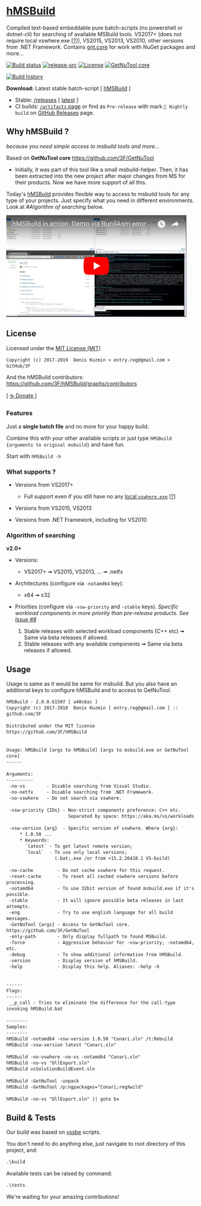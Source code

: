 # [hMSBuild](https://github.com/3F/hMSBuild)

Compiled text-based embeddable pure batch-scripts (no powershell or dotnet-cli) for searching of available MSBuild tools. VS2017+ (does not require local vswhere.exe [[?](https://github.com/Microsoft/vswhere/issues/41)]), VS2015, VS2013, VS2010, other versions from .NET Framework. Contains [gnt.core](https://github.com/3F/GetNuTool) for work with NuGet packages and more...


[![Build status](https://ci.appveyor.com/api/projects/status/tusiutft7a0ei109/branch/master?svg=true)](https://ci.appveyor.com/project/3Fs/hmsbuild/branch/master) [![release-src](https://img.shields.io/github/release/3F/hMSBuild.svg)](https://github.com/3F/hMSBuild/releases/latest) [![License](https://img.shields.io/badge/License-MIT-74A5C2.svg)](https://github.com/3F/hMSBuild/blob/master/License.txt)
[![GetNuTool core](https://img.shields.io/badge/GetNuTool-v1.7-93C10B.svg)](https://github.com/3F/GetNuTool)

[![Build history](https://buildstats.info/appveyor/chart/3Fs/hmsbuild?buildCount=20&includeBuildsFromPullRequest=true&showStats=true)](https://ci.appveyor.com/project/3Fs/hmsbuild/history)

**Download:** Latest stable batch-script [ [hMSBuild](https://3F.github.io/hMSBuild/releases/latest/) ]
* Stable: [/releases](https://github.com/3F/hMSBuild/releases) [ [latest](https://github.com/3F/hMSBuild/releases/latest) ]
* CI builds: [`/artifacts` page](https://ci.appveyor.com/project/3Fs/hmsbuild/history) or find as `Pre-release` with mark `🎲 Nightly build` on [GitHub Releases](https://github.com/3F/hMSBuild/releases) page.


## Why hMSBuild ?

*because you need simple access to msbuild tools and more...* 

Based on **GetNuTool core** https://github.com/3F/GetNuTool

* Initially, it was part of this tool like a small msbuild-helper. Then, it has been extracted into the new project after major changes from MS for their products. Now we have more support of all this.

Today's [hMSBuild](https://github.com/3F/hMSBuild) provides flexible way to access to msbuild tools for any type of your projects. Just specify what you need in different environments. Look at *#Algorithm of searching* below.

[![{Screencast - hMSBuild in action. Demo via RunIlAsm error}](https://raw.githubusercontent.com/3F/hMSBuild/master/resources/screencast_hMSBuild_in_action.jpg)](https://www.youtube.com/watch?v=zUejJ4vUPGw&t=10)

## License

Licensed under the [MIT License (MIT)](https://github.com/3F/hMSBuild/blob/master/License.txt)

```
Copyright (c) 2017-2019  Denis Kuzmin < entry.reg@gmail.com > GitHub/3F
```
And the hMSBuild contributors: https://github.com/3F/hMSBuild/graphs/contributors

[ [ ☕ Donate ](https://3F.github.com/Donation/) ]


### Features

Just a **single batch file** and no more for your happy build. 

Combine this with your other available scripts or just type `hMSBuild {arguments to original msbuild}` and have fun.

Start with `hMSBuild -h`

### What supports ?

* Versions from VS2017+ 
    * Full support even if you still have no any [local `vswhere.exe`](https://github.com/Microsoft/vswhere/issues/41) [[?](https://github.com/Microsoft/vswhere/issues/41)]
    
* Versions from VS2015, VS2013
* Versions from .NET Framework, including for VS2010

### Algorithm of searching

**v2.0+**

* Versions: 
  * VS2017+ ➟ VS2015, VS2013, ... ➟ .netfx
* Architectures (configure via `-notamd64` key): 
  * x64 ➟ x32
* Priorities (configure via `-vsw-priority` and `-stable` keys). *Specific workload components in more priority than pre-release products. See [Issue #8](https://github.com/3F/hMSBuild/issues/8)*

  1. Stable releases with selected workload components (C++ etc) ➟ Same via beta releases if allowed.
  1. Stable releases with any available components ➟ Same via beta releases if allowed.

## Usage

Usage is same as it would be same for msbuild. But you also have an additional keys to configure hMSBuild and to access to GetNuTool.

```
hMSBuild - 2.0.0.61507 [ a40c6ac ]
Copyright (c) 2017-2018  Denis Kuzmin [ entry.reg@gmail.com ] :: github.com/3F

Distributed under the MIT license
https://github.com/3F/hMSBuild


Usage: hMSBuild [args to hMSBuild] [args to msbuild.exe or GetNuTool core]
------

Arguments:
----------
 -no-vs        - Disable searching from Visual Studio.
 -no-netfx     - Disable searching from .NET Framework.
 -no-vswhere   - Do not search via vswhere.

 -vsw-priority {IDs} - Non-strict components preference: C++ etc.
                       Separated by space: https://aka.ms/vs/workloads

 -vsw-version {arg}  - Specific version of vswhere. Where {arg}:
     * 1.0.50 ...
     * Keywords:
       `latest` - To get latest remote version;
       `local`  - To use only local versions;
                  (.bat;.exe /or from +15.2.26418.1 VS-build)

 -no-cache         - Do not cache vswhere for this request.
 -reset-cache      - To reset all cached vswhere versions before processing.
 -notamd64         - To use 32bit version of found msbuild.exe if it's possible.
 -stable           - It will ignore possible beta releases in last attempts.
 -eng              - Try to use english language for all build messages.
 -GetNuTool {args} - Access to GetNuTool core. https://github.com/3F/GetNuTool
 -only-path        - Only display fullpath to found MSBuild.
 -force            - Aggressive behavior for -vsw-priority, -notamd64, etc.
 -debug            - To show additional information from hMSBuild.
 -version          - Display version of hMSBuild.
 -help             - Display this help. Aliases: -help -h


------
Flags:
------
 __p_call - Tries to eliminate the difference for the call-type invoking hMSBuild.bat

--------
Samples:
--------
hMSBuild -notamd64 -vsw-version 1.0.50 "Conari.sln" /t:Rebuild
hMSBuild -vsw-version latest "Conari.sln"

hMSBuild -no-vswhere -no-vs -notamd64 "Conari.sln"
hMSBuild -no-vs "DllExport.sln"
hMSBuild vsSolutionBuildEvent.sln

hMSBuild -GetNuTool -unpack
hMSBuild -GetNuTool /p:ngpackages="Conari;regXwild"

hMSBuild -no-vs "DllExport.sln" || goto bx
```

## Build & Tests

Our build was based on [vssbe](https://github.com/3F/vsSolutionBuildEvent) scripts. 

You don't need to do anything else, just navigate to root directory of this project, and:

```bat
.\build
```

Available tests can be raised by command:

```bat
.\tests
```

We're waiting for your amazing contributions!